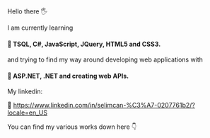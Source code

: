 Hello there 🖐️

I am currently learning 
#### 💬 TSQL, C#, JavaScript, JQuery, HTML5 and CSS3. 
and trying to find my way around developing web applications with 
#### 💬 ASP.NET, .NET and creating web APIs. 
My linkedin: 

💬 https://www.linkedin.com/in/selimcan-%C3%A7-0207761b2/?locale=en_US

You can find my various works down here 👇



<!--
**tbhDemir/tbhDemir** is a ✨ _special_ ✨ repository because its `README.md` (this file) appears on your GitHub profile.

Here are some ideas to get you started:

- 🔭 I’m currently working on ...
- 🌱 I’m currently learning ...
- 👯 I’m looking to collaborate on ...
- 🤔 I’m looking for help with ...
- 💬 Ask me about ...
- 📫 How to reach me: ...
- 😄 Pronouns: ...
- ⚡ Fun fact: ...
-->
